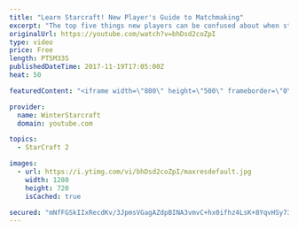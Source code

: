 ```yaml
---
title: "Learn Starcraft! New Player's Guide to Matchmaking"
excerpt: "The top five things new players can be confused about when starting off playing Starcraft 2!"
originalUrl: https://youtube.com/watch?v=bhDsd2coZpI
type: video
price: Free
length: PT5M33S
publishedDateTime: 2017-11-19T17:05:00Z
heat: 50

featuredContent: "<iframe width=\"800\" height=\"500\" frameborder=\"0\" src=\"https://www.youtube.com/embed/bhDsd2coZpI\" allow=\"accelerometer; autoplay; encrypted-media; gyroscope; picture-in-picture\" allowfullscreen></iframe>"

provider:
  name: WinterStarcraft
  domain: youtube.com

topics:
  - StarCraft 2

images:
  - url: https://i.ytimg.com/vi/bhDsd2coZpI/maxresdefault.jpg
    width: 1280
    height: 720
    isCached: true

secured: "mNfFGSkIIxRecdKv/3JpmsVGagAZdpBINA3vmvC+hx0ifhz4LsK+8YqvHSy7321WaZVT5LnR7ihQDVwM01AsAa8h+XHB1r81jMHZolqL4Xg4Zdxk3os7VdmVUER6RGWp50UdGHeTKV8KSelvTBbTfB9McO4QogEmsrKQcIreqo+5WAtZKLG/CuhnyUy7ImynF6ZTiqVXFSSB63tJzVkiy5xvJ1yEk01eXUX1dwY+rVaWFGoL6GtqKziH0hjMbDrpJrUXsTcxlYyXCxGq9XzKPjWfcS1i4sEldNsvwxY/QfVNIJ1Qk2vFjsLOZJFwwJ2E7Yjbo2DrgfP6uhnTnfiqW4X7XbXwZrvB5QY6yWcmslwJi1xalAISR25tUm2+PVbgzLH7Zsq/Po8akdhQqzwQOywFpC5NfEl8vbqCv+Gh4Fs=;+sZNzNUgA+oHKrrtRhIQFA=="
---
```


